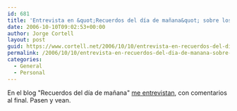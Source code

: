 ```yaml
---
id: 681
title: 'Entrevista en &quot;Recuerdos del dí­a de mañana&quot; sobre los blogs'
date: 2006-10-10T09:02:53+00:00
author: Jorge Cortell
layout: post
guid: https://www.cortell.net/2006/10/10/entrevista-en-recuerdos-del-dia-de-manana-sobre-los-blogs/
permalink: /2006/10/10/entrevista-en-recuerdos-del-dia-de-manana-sobre-los-blogs/
categories:
  - General
  - Personal
---
```

En el blog "Recuerdos del dí­a de mañana" <a target="_blank" title="Entrevista" href="https://almadormida.blogspot.com/2006/10/entrevista-jorge-cortell-la-visin-no.html">me entrevistan</a>, con comentarios al final. Pasen y vean.